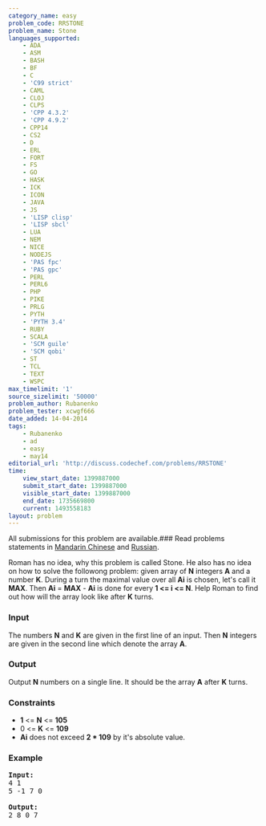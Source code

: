```yaml
---
category_name: easy
problem_code: RRSTONE
problem_name: Stone
languages_supported:
    - ADA
    - ASM
    - BASH
    - BF
    - C
    - 'C99 strict'
    - CAML
    - CLOJ
    - CLPS
    - 'CPP 4.3.2'
    - 'CPP 4.9.2'
    - CPP14
    - CS2
    - D
    - ERL
    - FORT
    - FS
    - GO
    - HASK
    - ICK
    - ICON
    - JAVA
    - JS
    - 'LISP clisp'
    - 'LISP sbcl'
    - LUA
    - NEM
    - NICE
    - NODEJS
    - 'PAS fpc'
    - 'PAS gpc'
    - PERL
    - PERL6
    - PHP
    - PIKE
    - PRLG
    - PYTH
    - 'PYTH 3.4'
    - RUBY
    - SCALA
    - 'SCM guile'
    - 'SCM qobi'
    - ST
    - TCL
    - TEXT
    - WSPC
max_timelimit: '1'
source_sizelimit: '50000'
problem_author: Rubanenko
problem_tester: xcwgf666
date_added: 14-04-2014
tags:
    - Rubanenko
    - ad
    - easy
    - may14
editorial_url: 'http://discuss.codechef.com/problems/RRSTONE'
time:
    view_start_date: 1399887000
    submit_start_date: 1399887000
    visible_start_date: 1399887000
    end_date: 1735669800
    current: 1493558183
layout: problem
---
```

All submissions for this problem are available.###  Read problems statements in [Mandarin Chinese](http://www.codechef.com/download/translated/MAY14/mandarin/RRSTONE.pdf) and [Russian](http://www.codechef.com/download/translated/MAY14/russian/RRSTONE.pdf).

Roman has no idea, why this problem is called Stone. He also has no idea on how to solve the followong problem: given array of **N** integers **A** and a number **K**. During a turn the maximal value over all **Ai** is chosen, let's call it **MAX**. Then **Ai** =
**MAX** - **Ai** is done for every **1 <= i <= N**. Help Roman to find out how will the array look like after **K** turns.

### Input

The numbers **N** and **K** are given in the first line of an input. Then **N** integers are given in the second line which denote the array **A**.

### Output

Output **N** numbers on a single line. It should be the array **A** after **K** turns.

### Constraints

- **1** <= **N** <= **105**
- 0 <= **K** <= **109**
- **Ai** does not exceed **2 \* 109** by it's absolute value.

### Example

<pre><b>Input:</b>
4 1
5 -1 7 0

<b>Output:</b>
2 8 0 7
</pre>